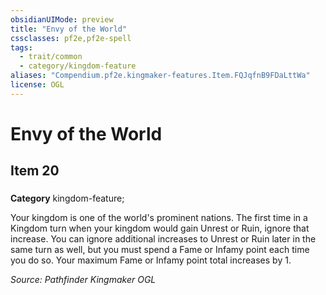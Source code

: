 ```yaml
---
obsidianUIMode: preview
title: "Envy of the World"
cssclasses: pf2e,pf2e-spell
tags:
  - trait/common
  - category/kingdom-feature
aliases: "Compendium.pf2e.kingmaker-features.Item.FQJqfnB9FDaLttWa"
license: OGL
---
```

# Envy of the World
## Item 20
### 

**Category** kingdom-feature; 




Your kingdom is one of the world's prominent nations. The first time in a Kingdom turn when your kingdom would gain Unrest or Ruin, ignore that increase. You can ignore additional increases to Unrest or Ruin later in the same turn as well, but you must spend a Fame or Infamy point each time you do so. Your maximum Fame or Infamy point total increases by 1.

*Source: Pathfinder Kingmaker*
*OGL*